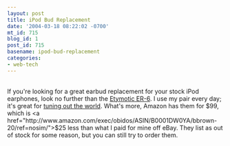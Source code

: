 ```yaml
---
layout: post
title: iPod Bud Replacement
date: '2004-03-18 08:22:02 -0700'
mt_id: 715
blog_id: 1
post_id: 715
basename: ipod-bud-replacement
categories:
- web-tech
---
```

<br />If you're looking for a great earbud replacement for your stock iPod earphones, look no further than the <a href="/writings/html/etymoticer6.cfm">Etymotic ER-6</a>. I use my pair every day; it's great for <a href="http://www.wired.com/news/mac/0,2125,62396,00.html">tuning out the world</a>. What's more, Amazon has them for $99, which is <a href="http://www.amazon.com/exec/obidos/ASIN/B0001DW0YA/bbrown-20/ref=nosim/">$25 less</a> than what I paid for mine off eBay. They list as out of stock for some reason, but you can still try to order them.<br /><br /><br />
